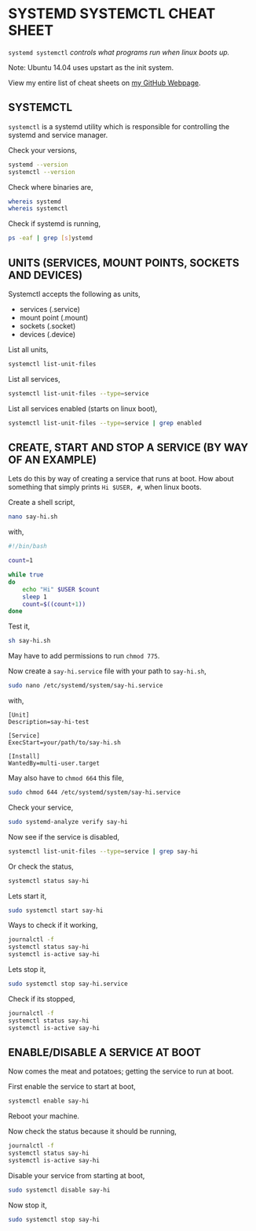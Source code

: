 # SYSTEMD SYSTEMCTL CHEAT SHEET

`systemd systemctl` _controls what programs run when linux boots up._

Note: Ubuntu 14.04 uses upstart as the init system.

View my entire list of cheat sheets on
[my GitHub Webpage](https://jeffdecola.github.io/my-cheat-sheets/).

## SYSTEMCTL

`systemctl` is a systemd utility which is responsible for
controlling the systemd and service manager.

Check your versions,

```bash
systemd --version
systemctl --version
```

Check where binaries are,

```bash
whereis systemd
whereis systemctl
```

Check if systemd is running,

```bash
ps -eaf | grep [s]ystemd
```

## UNITS (SERVICES, MOUNT POINTS, SOCKETS AND DEVICES)

Systemctl accepts the following as units,

* services (.service)
* mount point (.mount)
* sockets (.socket)
* devices (.device)

List all units,

```bash
systemctl list-unit-files
```

List all services,

```bash
systemctl list-unit-files --type=service
```

List all services enabled (starts on linux boot),

```bash
systemctl list-unit-files --type=service | grep enabled
```

## CREATE, START AND STOP A SERVICE (BY WAY OF AN EXAMPLE)

Lets do this by way of creating a service that runs at boot.
How about something that simply prints `Hi $USER, #`,
when linux boots.

Create a shell script,

```bash
nano say-hi.sh
```

with,

```sh
#!/bin/bash

count=1

while true
do
    echo "Hi" $USER $count
    sleep 1
    count=$((count+1))
done
```

Test it,

```bash
sh say-hi.sh
```

May have to add permissions to run `chmod 775`.

Now create a `say-hi.service` file with your path to `say-hi.sh`,

```bash
sudo nano /etc/systemd/system/say-hi.service
```

with,

```text
[Unit]
Description=say-hi-test

[Service]
ExecStart=your/path/to/say-hi.sh

[Install]
WantedBy=multi-user.target
```

May also have to `chmod 664`  this file,

```bash
sudo chmod 644 /etc/systemd/system/say-hi.service
```

Check your service,

```bash
sudo systemd-analyze verify say-hi
```

Now see if the service is disabled,

```bash
systemctl list-unit-files --type=service | grep say-hi
```

Or check the status,

```bash
systemctl status say-hi
```

Lets start it,

```bash
sudo systemctl start say-hi
```

Ways to check if it working,

```bash
journalctl -f
systemctl status say-hi
systemctl is-active say-hi
```

Lets stop it,

```bash
sudo systemctl stop say-hi.service
```

Check if its stopped,

```bash
journalctl -f
systemctl status say-hi
systemctl is-active say-hi
```

## ENABLE/DISABLE A SERVICE AT BOOT

Now comes the meat and potatoes; getting the
service to run at boot.

First enable the service to start at boot,

```bash
systemctl enable say-hi
```

Reboot your machine.

Now check the status because it should be running,

```bash
journalctl -f
systemctl status say-hi
systemctl is-active say-hi
```

Disable your service from starting at boot,

```bash
sudo systemctl disable say-hi
```

Now stop it,

```bash
sudo systemctl stop say-hi
```
